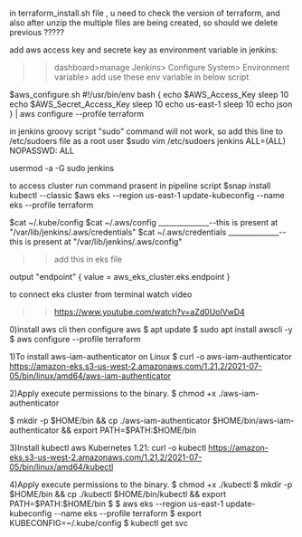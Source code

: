 in terraform_install.sh file , u need to check the version of terraform, and also after unzip the multiple files are being created, so should we delete previous ?????

add aws access key and secrete key as environment variable in jenkins:
>>dashboard>manage Jenkins> Configure System> Environment variable> add
use these env variable in below script

$aws_configure.sh
#!/usr/bin/env bash
{
echo $AWS_Access_Key
sleep 10
echo $AWS_Secret_Access_Key
sleep 10
echo us-east-1
sleep 10
echo json
} | aws configure --profile terraform


in jenkins groovy script "sudo" command will not work, so add this line to /etc/sudoers file as a root user
$sudo vim /etc/sudoers
jenkins ALL=(ALL) NOPASSWD: ALL

usermod -a -G sudo jenkins



to access cluster run command prasent in pipeline script
$snap install kubectl --classic
$aws eks --region us-east-1 update-kubeconfig --name eks --profile terraform

$cat ~/.kube/config
$cat ~/.aws/config ______________--this is present at "/var/lib/jenkins/.aws/credentials"
$cat ~/.aws/credentials ______________--this is present at "/var/lib/jenkins/.aws/config"

>>add this in eks file 

output "endpoint" {
  value = aws_eks_cluster.eks.endpoint
}

to connect eks cluster from terminal watch video
>>  https://www.youtube.com/watch?v=aZd0UolVwD4

0)install aws cli then configure aws
$ apt update
$ sudo apt install awscli -y
$ aws configure --profile terraform

1)To install aws-iam-authenticator on Linux
$ curl -o aws-iam-authenticator https://amazon-eks.s3-us-west-2.amazonaws.com/1.21.2/2021-07-05/bin/linux/amd64/aws-iam-authenticator

2)Apply execute permissions to the binary.
$  chmod +x ./aws-iam-authenticator

$ mkdir -p $HOME/bin && cp ./aws-iam-authenticator $HOME/bin/aws-iam-authenticator && export PATH=$PATH:$HOME/bin

3)Install kubectl aws
Kubernetes 1.21:
curl -o kubectl https://amazon-eks.s3-us-west-2.amazonaws.com/1.21.2/2021-07-05/bin/linux/amd64/kubectl

4)Apply execute permissions to the binary.
$ chmod +x ./kubectl
$ mkdir -p $HOME/bin && cp ./kubectl $HOME/bin/kubectl && export PATH=$PATH:$HOME/bin
$ $ aws eks --region us-east-1 update-kubeconfig --name eks --profile terraform
$ export KUBECONFIG=~/.kube/config
$ kubectl get svc

